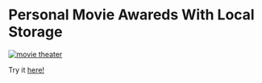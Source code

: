 <h1>Personal Movie Awareds With Local Storage</h1>
<a href='https://northamericanmovieawareds.netlify.app/'><img src='./src/Images/project.png' alt='movie theater' /></a>
<p>Try it <a href='https://northamericanmovieawareds.netlify.app/'>here!</a></p>